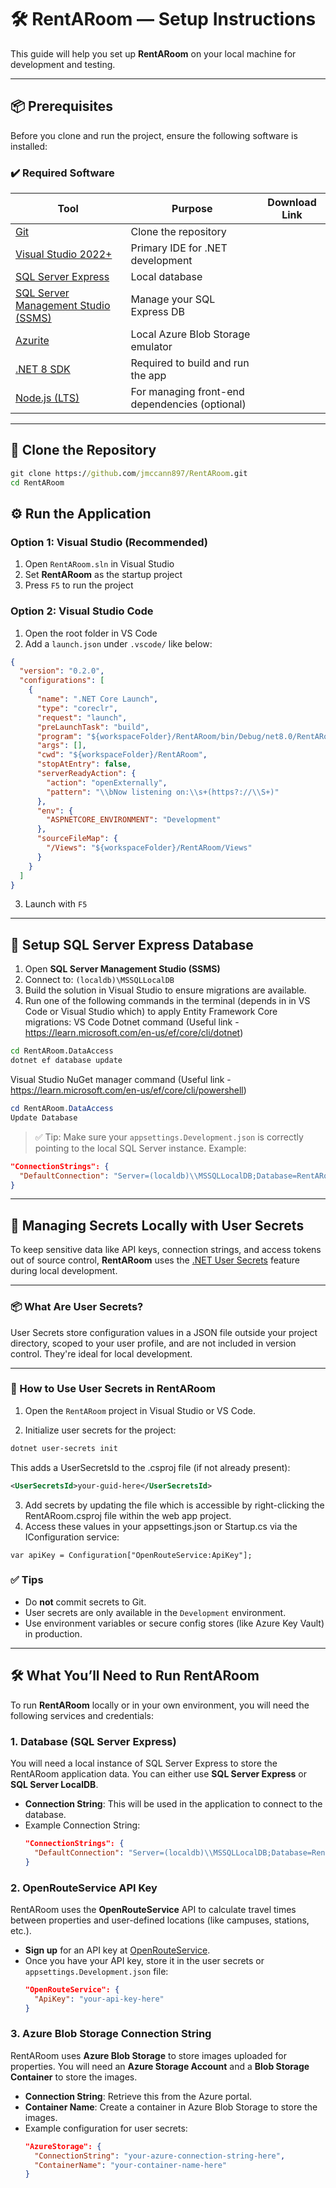 # 🛠 RentARoom — Setup Instructions

This guide will help you set up **RentARoom** on your local machine for development and testing.

---

## 📦 Prerequisites

Before you clone and run the project, ensure the following software is installed:

### ✔️ Required Software

| Tool | Purpose | Download Link |
|------|---------|---------------|
| [Git](https://git-scm.com/downloads) | Clone the repository |
| [Visual Studio 2022+](https://visualstudio.microsoft.com/downloads/) | Primary IDE for .NET development |
| [SQL Server Express](https://www.microsoft.com/en-us/sql-server/sql-server-downloads) | Local database |
| [SQL Server Management Studio (SSMS)](https://learn.microsoft.com/en-us/sql/ssms/download-sql-server-management-studio-ssms) | Manage your SQL Express DB |
| [Azurite](https://learn.microsoft.com/en-us/azure/storage/common/storage-use-azurite?tabs=visual-studio) | Local Azure Blob Storage emulator |
| [.NET 8 SDK](https://dotnet.microsoft.com/en-us/download/dotnet/8.0) | Required to build and run the app |
| [Node.js (LTS)](https://nodejs.org/) | For managing front-end dependencies (optional) |

---

## 🧬 Clone the Repository

```cmd
git clone https://github.com/jmccann897/RentARoom.git
cd RentARoom
```
## ⚙️ Run the Application

### Option 1: Visual Studio (Recommended)

1. Open `RentARoom.sln` in Visual Studio  
2. Set **RentARoom** as the startup project  
3. Press `F5` to run the project

### Option 2: Visual Studio Code

1. Open the root folder in VS Code  
2. Add a `launch.json` under `.vscode/` like below:

```json
{
  "version": "0.2.0",
  "configurations": [
    {
      "name": ".NET Core Launch",
      "type": "coreclr",
      "request": "launch",
      "preLaunchTask": "build",
      "program": "${workspaceFolder}/RentARoom/bin/Debug/net8.0/RentARoom.dll",
      "args": [],
      "cwd": "${workspaceFolder}/RentARoom",
      "stopAtEntry": false,
      "serverReadyAction": {
        "action": "openExternally",
        "pattern": "\\bNow listening on:\\s+(https?://\\S+)"
      },
      "env": {
        "ASPNETCORE_ENVIRONMENT": "Development"
      },
      "sourceFileMap": {
        "/Views": "${workspaceFolder}/RentARoom/Views"
      }
    }
  ]
}
```
3. Launch with `F5`

---

## 🧷 Setup SQL Server Express Database

1. Open **SQL Server Management Studio (SSMS)**
2. Connect to: `(localdb)\MSSQLLocalDB`
3. Build the solution in Visual Studio to ensure migrations are available.
4. Run one of the following commands in the terminal (depends in in VS Code or Visual Studio which) to apply Entity Framework Core migrations:
VS Code Dotnet command (Useful link - https://learn.microsoft.com/en-us/ef/core/cli/dotnet)
```bash
cd RentARoom.DataAccess
dotnet ef database update
```
Visual Studio NuGet manager command (Useful link - https://learn.microsoft.com/en-us/ef/core/cli/powershell)
```powershell
cd RentARoom.DataAccess
Update Database
```


> ✅ Tip: Make sure your `appsettings.Development.json` is correctly pointing to the local SQL Server instance.
Example:
```json
"ConnectionStrings": {
  "DefaultConnection": "Server=(localdb)\\MSSQLLocalDB;Database=RentARoomDB;Trusted_Connection=True;MultipleActiveResultSets=true"
}
```
---
## 🔐 Managing Secrets Locally with User Secrets

To keep sensitive data like API keys, connection strings, and access tokens out of source control, **RentARoom** uses the [.NET User Secrets](https://learn.microsoft.com/en-us/aspnet/core/security/app-secrets) feature during local development.

---

### 📦 What Are User Secrets?

User Secrets store configuration values in a JSON file outside your project directory, scoped to your user profile, and are not included in version control. They're ideal for local development.

---

### 🚀 How to Use User Secrets in RentARoom

1. Open the `RentARoom` project in Visual Studio or VS Code.

2. Initialize user secrets for the project:

```bash
dotnet user-secrets init
```
This adds a UserSecretsId to the .csproj file (if not already present):

```xml
<UserSecretsId>your-guid-here</UserSecretsId>
```
3. Add secrets by updating the file which is accessible by right-clicking the RentARoom.csproj file within the web app project. 
4. Access these values in your appsettings.json or Startup.cs via the IConfiguration service:
```chsarp
var apiKey = Configuration["OpenRouteService:ApiKey"];
```

### ✅ Tips

- Do **not** commit secrets to Git.
- User secrets are only available in the `Development` environment.
- Use environment variables or secure config stores (like Azure Key Vault) in production.

---

## 🛠️ What You’ll Need to Run RentARoom

To run **RentARoom** locally or in your own environment, you will need the following services and credentials:

### 1. **Database (SQL Server Express)**

You will need a local instance of SQL Server Express to store the RentARoom application data. You can either use **SQL Server Express** or **SQL Server LocalDB**.

- **Connection String**: This will be used in the application to connect to the database.
- Example Connection String:
  ```json
  "ConnectionStrings": {
    "DefaultConnection": "Server=(localdb)\\MSSQLLocalDB;Database=RentARoomDB;Trusted_Connection=True;MultipleActiveResultSets=true"
  }
  ```

### 2. **OpenRouteService API Key**

RentARoom uses the **OpenRouteService** API to calculate travel times between properties and user-defined locations (like campuses, stations, etc.).

- **Sign up** for an API key at [OpenRouteService](https://openrouteservice.org/sign-up/).
- Once you have your API key, store it in the user secrets or `appsettings.Development.json` file:
  ```json
  "OpenRouteService": {
    "ApiKey": "your-api-key-here"
  }
  ```

### 3. **Azure Blob Storage Connection String**

RentARoom uses **Azure Blob Storage** to store images uploaded for properties. You will need an **Azure Storage Account** and a **Blob Storage Container** to store the images.

- **Connection String**: Retrieve this from the Azure portal.
- **Container Name**: Create a container in Azure Blob Storage to store the images.
- Example configuration for user secrets:
  ```json
  "AzureStorage": {
    "ConnectionString": "your-azure-connection-string-here",
    "ContainerName": "your-container-name-here"
  }
  ```
